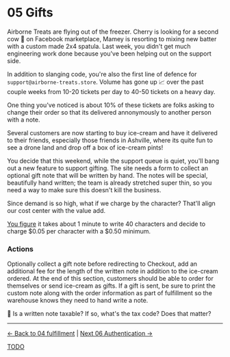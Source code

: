 # 05 Gifts

Airborne Treats are flying out of the freezer. Cherry is looking for a second
cow 🐄 on Facebook marketplace, Mamey is resorting to mixing new batter with
a custom made 2x4 spatula. Last week, you didn't get much engineering work
done because you've been helping out on the support side.

In addition to slanging code, you're also the first line of defence for
`support@airborne-treats.store`. Volume has gone up 📈 over the past couple
weeks from 10-20 tickets per day to 40-50 tickets on a heavy day.

One thing you've noticed is about 10% of these tickets are folks asking to
change their order so that its delivered annonymously to another person with a
note.

Several customers are now starting to buy ice-cream and have it delivered to
their friends, especially those friends in Ashville, where its quite fun to see
a drone land and drop off a box of ice-cream pints!

You decide that this weekend, while the support queue is quiet, you'll bang out
a new feature to support gifting. The site needs a form to collect an optional
gift note that will be written by hand. The notes will be special, beautifully
hand written; the team is already stretched super thin, so you need a way to
make sure this doesn't kill the business.

Since demand is so high, what if we charge by the character? That'll align our
cost center with the value add.

[You figure](https://lmgtfy.app/?q=handwritten+words+per+minute&iie=1) it takes
about 1 minute to write 40 characters and decide to charge $0.05 per character
with a $0.50 minimum.

### Actions

Optionally collect a gift note before redirecting to Checkout, add an additional
fee for the length of the written note in addition to the ice-cream ordered. At
the end of this section, customers should be able to order for themselves or
send ice-cream as gifts. If a gift is sent, be sure to print the custom note
along with the order information as part of fulfillment so the warehouse knows
they need to hand write a note.


🧠 Is a written note taxable? If so, what's the tax code? Does that matter?


---

[<- Back to 04 fulfillment](./04-fulfillment.md)
|
[Next 06 Authentication ->](./06-authentication.md)

[TODO](../TODO.md)
